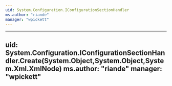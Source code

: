 ```yaml
---
uid: System.Configuration.IConfigurationSectionHandler
ms.author: "riande"
manager: "wpickett"
---
```


---
uid: System.Configuration.IConfigurationSectionHandler.Create(System.Object,System.Object,System.Xml.XmlNode)
ms.author: "riande"
manager: "wpickett"
---
